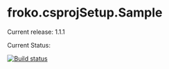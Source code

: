 # froko.csprojSetup.Sample #

Current release: 1.1.1

Current Status:

[![Build status](https://ci.appveyor.com/api/projects/status/v6wuflbtdbwtsnsv?svg=true)](https://ci.appveyor.com/project/froko/froko-csprojsetup-sample)

